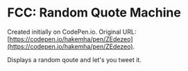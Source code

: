# FCC: Random Quote Machine

Created initially on CodePen.io. Original URL: [https://codepen.io/hakemha/pen/ZEdezeo](https://codepen.io/hakemha/pen/ZEdezeo).

Displays a random qoute and let's you tweet it.